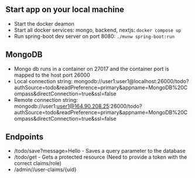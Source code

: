 ## Start app on your local machine
- Start the docker deamon
- Start all docker services: mongo, backend, nextjs: `docker compose up` 
- Run spring-boot dev server on port 8080: `./mvnw spring-boot:run`

## MongoDB
- Mongo db runs in a container on 27017 and the container port is mapped to the host port 26000
- Local connection string: mongodb://user1:user1@localhost:26000/todo?authSource=todo&readPreference=primary&appname=MongoDB%20Compass&directConnection=true&ssl=false
- Remote connection string: mongodb://user1:user1@164.90.208.25:26000/todo?authSource=todo&readPreference=primary&appname=MongoDB%20Compass&directConnection=true&ssl=false

## Endpoints
- /todo/save?message=Hello - Saves a query parameter to the database
- /todo/get - Gets a protected resource (Need to provide a token with the correct claims/role)
- /admin//user-claims/{uid}